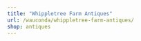 ```yaml
---
title: "Whippletree Farm Antiques"
url: /wauconda/whippletree-farm-antiques/
shop: antiques
---
```

